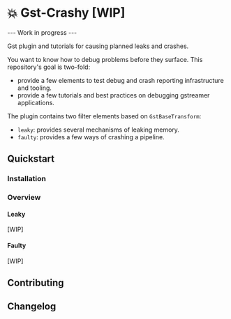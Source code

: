 # 💥 Gst-Crashy [WIP]

--- Work in progress ---

Gst plugin and tutorials for causing planned leaks and crashes.

You want to know how to debug problems before they surface. This repository's
goal is two-fold:

- provide a few elements to test debug and crash reporting infrastructure and tooling.
- provide a few tutorials and best practices on debugging gstreamer applications.

The plugin contains two filter elements based on `GstBaseTransform`:

- `leaky`: provides several mechanisms of leaking memory.
- `faulty`: provides a few ways of crashing a pipeline.

## Quickstart

### Installation

### Overview

#### Leaky

[WIP]

#### Faulty

[WIP]

## Contributing

## Changelog